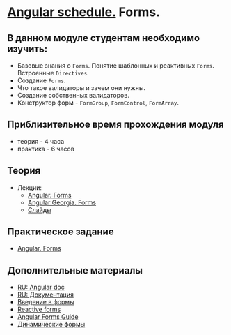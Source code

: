 # [Angular schedule.](../../README.md) Forms.

## В данном модуле студентам необходимо изучить:

- Базовые знания о `Forms`. Понятие шаблонных и реактивных `Forms`. Встроенные `Directives`.
- Создание `Forms`.
- Что такое валидаторы и зачем они нужны.
- Создание собственных валидаторов.
- Конструктор форм - `FormGroup`, `FormControl`, `FormArray`.

## Приблизительное время прохождения модуля

- теория - 4 часа
- практика - 6 часов

## Теория

- Лекции:
  - [Angular. Forms](https://www.youtube.com/watch?v=t6kyXkl5qNw)
  - [Angular Georgia. Forms](https://www.youtube.com/watch?v=I_1fm5wx7_4)
  - [Слайды](https://slides.com/pavelrazuvalau/angular-forms)

## Практическое задание

- [Angular. Forms](https://github.com/rolling-scopes-school/tasks/blob/master/tasks/angular/forms.md)

## Дополнительные материалы

- [RU: Angular doc](https://angdev.ru/angular)
- [RU: Документация](https://angular-ru.github.io)
- [Введение в формы](https://angdev.ru/angular/forms-overview/)
- [Reactive forms](https://angdev.ru/angular/reactive-forms/)
- [Angular Forms Guide](https://blog.angular-university.io/introduction-to-angular-2-forms-template-driven-vs-model-driven/)
- [Динамические формы](https://angdev.ru/angular/dynamic-form/)
